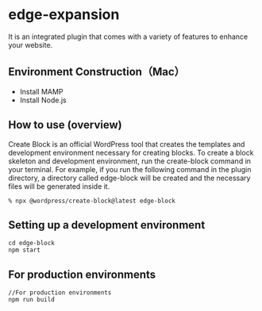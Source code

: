 # edge-expansion

It is an integrated plugin that comes with a variety of features to enhance your website.

## Environment Construction（Mac）
- Install MAMP
- Install Node.js


## How to use (overview)
Create Block is an official WordPress tool that creates the templates and development environment necessary for creating blocks.
To create a block skeleton and development environment, run the create-block command in your terminal.
For example, if you run the following command in the plugin directory, a directory called edge-block will be created and the necessary files will be generated inside it.

```
% npx @wordpress/create-block@latest edge-block
```


## Setting up a development environment
```
cd edge-block
npm start
```

## For production environments
```
//For production environments
npm run build
```
